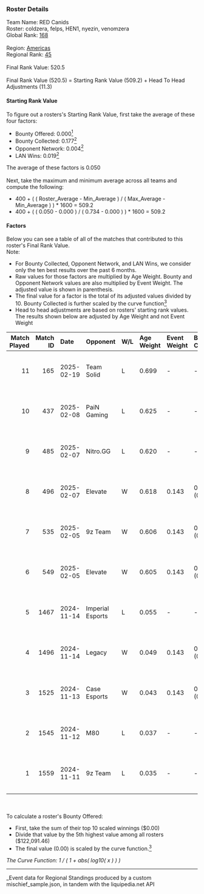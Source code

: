 ### Roster Details<br />
Team Name: RED Canids<br />
Roster: coldzera, felps, HEN1, nyezin, venomzera<br />
Global Rank: [168](../../standings_global_2025_05_05.md)<br />
<br />
Region: [Americas]( ../../standings_americas_2025_05_05.md)<br />
Regional Rank: [45]( ../../standings_americas_2025_05_05.md)<br />
<br />
Final Rank Value:  520.5<br />
<br />
Final Rank Value (520.5) = Starting Rank Value (509.2) + Head To Head Adjustments (11.3)<br />

#### Starting Rank Value<br />
To figure out a rosters's Starting Rank Value, first take the average of these four factors:<br />
- Bounty Offered: 0.000[<sup>1</sup>](#table2)
- Bounty Collected: 0.177[<sup>2</sup>](#table1)
- Opponent Network: 0.004[<sup>2</sup>](#table1)
- LAN Wins: 0.019[<sup>2</sup>](#table1)

The average of these factors is 0.050<br />
<br />
Next, take the maximum and minimum average across all teams and compute the following:<br />
- 400 + ( ( Roster_Average - Min_Average ) / ( Max_Average - Min_Average ) ) * 1600 = 509.2
- 400 + ( ( 0.050 - 0.000 ) / ( 0.734 - 0.000 ) ) * 1600 = 509.2


#### Factors<br />
Below you can see a table of all of the matches that contributed to this roster's Final Rank Value.<br />
Note:<br />

- For Bounty Collected, Opponent Network, and LAN Wins, we consider only the ten best results over the past 6 months.
- Raw values for those factors are multiplied by Age Weight. Bounty and Opponent Network values are also multiplied by Event Weight. The adjusted value is shown in parenthesis.
- The final value for a factor is the total of its adjusted values divided by 10. Bounty Collected is further scaled by the curve function[<sup>3</sup>](#curveFunction)
- Head to head adjustments are based on rosters' starting rank values. The results shown below are adjusted by Age Weight and not Event Weight
<span id="table1"></span><br />


| Match Played | Match ID | Date       | Opponent         | W/L | Age Weight | Event Weight | Bounty Collected | Opponent Network | LAN Wins  | H2H Adj. | Roster                                      |
| -: | -: | :- | :- | :- | :- | :- | :- | :- | :- | -: | :- |
|           11 |      165 | 2025-02-19 | Team Solid       | L   | 0.699      | -            | -                | -                | -         |    -4.34 | coldzera, felps, HEN1, nyezin, venomzera    |
|           10 |      437 | 2025-02-08 | PaiN Gaming      | L   | 0.625      | -            | -                | -                | -         |    -0.04 | coldzera, felps, HEN1, nyezin, venomzera    |
|            9 |      485 | 2025-02-07 | Nitro.GG         | L   | 0.620      | -            | -                | -                | -         |    -7.72 | coldzera, felps, HEN1, nyezin, venomzera    |
|            8 |      496 | 2025-02-07 | Elevate          | W   | 0.618      | 0.143        | 0.000 (0.000)    | 0.183 (0.016)    | 0 (0.000) |     6.90 | coldzera, felps, HEN1, nyezin, venomzera    |
|            7 |      535 | 2025-02-05 | 9z Team          | W   | 0.606      | 0.143        | 0.000 (0.000)    | 0.075 (0.006)    | 0 (0.000) |     9.24 | coldzera, felps, HEN1, nyezin, venomzera    |
|            6 |      549 | 2025-02-05 | Elevate          | W   | 0.605      | 0.143        | 0.000 (0.000)    | 0.183 (0.016)    | 0 (0.000) |     6.80 | coldzera, felps, HEN1, nyezin, venomzera    |
|            5 |     1467 | 2024-11-14 | Imperial Esports | L   | 0.055      | -            | -                | -                | -         |    -0.19 | coldzera, dav1deuS, HEN1, nython, venomzera |
|            4 |     1496 | 2024-11-14 | Legacy           | W   | 0.049      | 0.143        | 0.032 (0.000)    | 0.598 (0.004)    | 1 (0.049) |     1.29 | coldzera, dav1deuS, HEN1, nython, venomzera |
|            3 |     1525 | 2024-11-13 | Case Esports     | W   | 0.043      | 0.143        | 0.000 (0.000)    | 0.000 (0.000)    | 1 (0.043) |     0.47 | coldzera, dav1deuS, HEN1, nython, venomzera |
|            2 |     1545 | 2024-11-12 | M80              | L   | 0.037      | -            | -                | -                | -         |    -0.52 | coldzera, dav1deuS, HEN1, nython, venomzera |
|            1 |     1559 | 2024-11-11 | 9z Team          | L   | 0.035      | -            | -                | -                | -         |    -0.56 | coldzera, dav1deuS, HEN1, nython, venomzera |

<br />
<span id="table2"></span><br />
To calculate a roster's Bounty Offered:<br />

- First, take the sum of their top 10 scaled winnings ($0.00)
- Divide that value by the 5th highest value among all rosters ($122,091.46)
- The final value (0.00) is scaled by the curve function.[<sup>3</sup>](#curveFunction)

<span id="curveFunction"></span>_The Curve Function: 1 / ( 1 + abs( log10( x ) ) )_<br />

---
_Event data for Regional Standings produced by a custom mischief_sample.json, in tandem with the liquipedia.net API<br />
